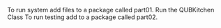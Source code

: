To run system add files to a package called part01. Run the QUBKitchen Class
To run testing add to a package called part02. 
